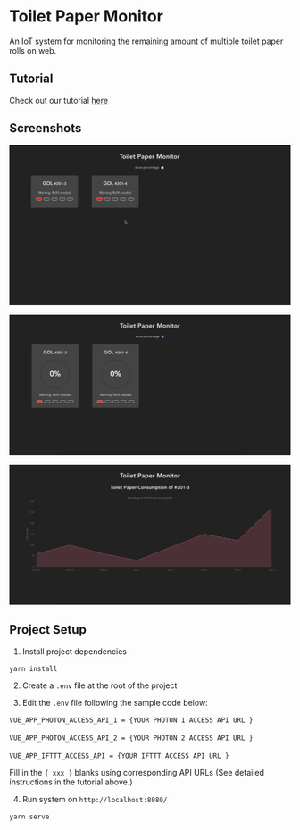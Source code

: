# Toilet Paper Monitor

An IoT system for monitoring the remaining amount of multiple toilet paper rolls on web.

## Tutorial
Check out our tutorial [here](https://github.com/Reedo0910/ToiletPaperMonitor/blob/master/doc/Tutorial.pdf) 

## Screenshots
![screenshot1](https://raw.githubusercontent.com/Reedo0910/ToiletPaperMonitor/master/screenshots/screenshot1.png)

![screenshot2](https://raw.githubusercontent.com/Reedo0910/ToiletPaperMonitor/master/screenshots/screenshot2.png)

![screenshot3](https://raw.githubusercontent.com/Reedo0910/ToiletPaperMonitor/master/screenshots/screenshot3.png)



## Project Setup

1. Install project dependencies

```
yarn install
```



2. Create a `.env` file at the root of the project

3. Edit the `.env` file following the sample code below:

```
VUE_APP_PHOTON_ACCESS_API_1 = {YOUR PHOTON 1 ACCESS API URL } 

VUE_APP_PHOTON_ACCESS_API_2 = {YOUR PHOTON 2 ACCESS API URL } 

VUE_APP_IFTTT_ACCESS_API = {YOUR IFTTT ACCESS API URL }

```

Fill in the `{ xxx }` blanks using corresponding API URLs (See detailed instructions in the tutorial above.)



4. Run system on `http://localhost:8080/`

```
yarn serve
```
